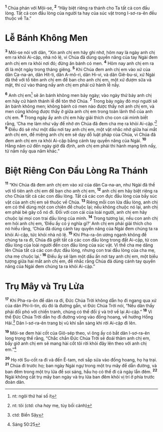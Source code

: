 <sup><b>1</b></sup> Chúa phán với Môi-se, <sup><b>2</b></sup> “Hãy biệt riêng ra thánh cho Ta tất cả con đầu lòng. Tất cả con đầu lòng của người ta hay của súc vật trong I-sơ-ra-ên đều thuộc về Ta.”

# Lễ Bánh Không Men

<sup><b>3</b></sup> Môi-se nói với dân, “Xin anh chị em hãy ghi nhớ, hôm nay là ngày anh chị em ra khỏi Ai-cập, nhà nô lệ, vì Chúa đã dùng quyền năng của tay Ngài đem anh chị em ra khỏi nơi đó; đừng ăn bánh có men. <sup><b>4</b></sup> Hôm nay anh chị em ra đi là một ngày trong tháng giêng. <sup><b>5</b></sup> Khi Chúa đem anh chị em vào xứ của dân Ca-na-an, dân Hít-ti, dân A-mô-ri, dân Hi-vi, và dân Giê-bu-si, xứ Ngài đã thề với tổ tiên anh chị em để ban cho anh chị em, một xứ đượm sữa và mật, thì cứ vào tháng nầy anh chị em phải cử hành lễ nầy.

<sup><b>6</b></sup> Anh chị em[^1-855cf7f0-3796-4f17-ba7e-44bafdffdae4] sẽ ăn bánh không men bảy ngày; vào ngày thứ bảy anh chị em hãy cử hành thánh lễ để tôn thờ Chúa. <sup><b>7</b></sup> Trong bảy ngày đó mọi người sẽ ăn bánh không men; không bánh có men nào được thấy nơi anh chị em, và men cũng không được thấy ở giữa anh chị em trong toàn lãnh thổ của anh chị em. <sup><b>8</b></sup> Trong ngày ấy anh chị em hãy giải thích cho con cái mình biết rằng, ‘Cha mẹ làm như vậy để nhớ ơn Chúa đã đem cha mẹ ra khỏi Ai-cập.’[^2-855cf7f0-3796-4f17-ba7e-44bafdffdae4] <sup><b>9</b></sup> Ðiều đó sẽ như một dấu nơi tay anh chị em, một vật nhắc nhở giữa hai mắt anh chị em, để miệng anh chị em sẽ dạy dỗ luật pháp của Chúa, vì Chúa đã đem anh chị em ra khỏi Ai-cập bằng cánh tay quyền năng của Ngài. <sup><b>10</b></sup> Hằng năm cứ đến ngày giờ đã định, anh chị em phải thi hành mạng lịnh nầy, từ năm nầy qua năm khác.”

# Biệt Riêng Con Ðầu Lòng Ra Thánh

<sup><b>11</b></sup> “Khi Chúa đã đem anh chị em vào xứ của dân Ca-na-an, như Ngài đã thề với tổ tiên anh chị em để ban cho anh chị em, <sup><b>12</b></sup> anh chị em hãy biệt riêng ra cho Chúa tất cả các con đầu lòng. Tất cả các con đực đầu lòng của bầy súc vật của anh chị em sẽ thuộc về Chúa. <sup><b>13</b></sup> Riêng mỗi con lừa đầu lòng, anh chị em có thể dùng một con chiên để chuộc lại; nếu không chuộc nó lại, anh chị em phải bẻ gãy cổ nó đi. Ðối với con cái của loài người, anh chị em hãy chuộc lại mọi con trai đầu lòng của mình. <sup><b>14</b></sup> Trong tương lai, nếu con anh chị em hỏi anh chị em, ‘Ðiều ấy có ý nghĩa gì?’ Anh chị em phải giải thích cho nó hiểu rằng, ‘Chúa đã dùng cánh tay quyền năng của Ngài đem chúng ta ra khỏi Ai-cập, tức khỏi nhà nô lệ. <sup><b>15</b></sup> Khi Pha-ra-ôn ương ngạnh không để chúng ta ra đi, Chúa đã giết tất cả các con đầu lòng trong đất Ai-cập, từ con đầu lòng của loài người đến con đầu lòng của súc vật. Vì thế cha mẹ dâng lên Chúa tất cả các con đực đầu lòng, nhưng con trai đầu lòng của cha mẹ, cha mẹ chuộc lại.’ <sup><b>16</b></sup> Ðiều ấy sẽ làm một dấu ấn nơi tay anh chị em, một biểu tượng giữa hai mắt anh chị em, để nhắc rằng Chúa đã dùng cánh tay quyền năng của Ngài đem chúng ta ra khỏi Ai-cập.”

# Trụ Mây và Trụ Lửa

<sup><b>17</b></sup> Khi Pha-ra-ôn để dân ra đi, Ðức Chúa Trời không dẫn họ đi ngang qua xứ của dân Phi-li-tin, dù đó là đường gần, vì Ðức Chúa Trời nói, “Nếu dân thấy phải đối phó với chiến tranh, chúng có thể đổi ý và trở về lại Ai-cập.” <sup><b>18</b></sup> Vì thế Ðức Chúa Trời dẫn họ đi đường vòng vào đồng hoang, về hướng Hồng Hải.[^3-855cf7f0-3796-4f17-ba7e-44bafdffdae4] Dân I-sơ-ra-ên trang bị vũ khí sẵn sàng khi rời Ai-cập đi lên.

<sup><b>19</b></sup> Môi-se đem hài cốt của Giô-sép theo, vì ông ấy có bắt dân I-sơ-ra-ên long trọng thề rằng, “Chắc chắn Ðức Chúa Trời sẽ đoái thăm anh chị em, bấy giờ anh chị em sẽ mang hài cốt tôi rời khỏi đây lên theo với anh chị em.”[^1@-855cf7f0-3796-4f17-ba7e-44bafdffdae4]

<sup><b>20</b></sup> Họ rời Su-cốt ra đi và đến Ê-tam, nơi sắp sửa vào đồng hoang, họ hạ trại. <sup><b>21</b></sup> Chúa đi trước họ; ban ngày Ngài ngự trong một trụ mây để dẫn đường, và ban đêm trong một trụ lửa để soi sáng, hầu họ có thể đi cả ngày lẫn đêm. <sup><b>22</b></sup> Ngài không cất trụ mây ban ngày và trụ lửa ban đêm khỏi vị trí ở phía trước đoàn dân.

[^1-855cf7f0-3796-4f17-ba7e-44bafdffdae4]: nt: ngôi thứ hai số ít

[^2-855cf7f0-3796-4f17-ba7e-44bafdffdae4]: nt: tôi (ctd: cha _hay_ mẹ, tùy bối cảnh)

[^3-855cf7f0-3796-4f17-ba7e-44bafdffdae4]: ctd: Biển Sậy

[^1@-855cf7f0-3796-4f17-ba7e-44bafdffdae4]: Sáng 50:25
